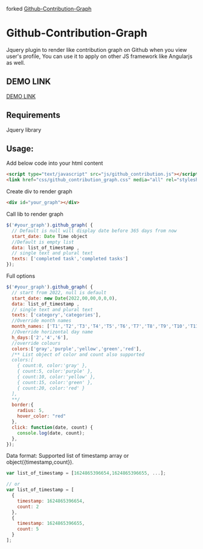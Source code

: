 forked [Github-Contribution-Graph](https://github.com/bachvtuan/Github-Contribution-Graph)

# Github-Contribution-Graph
Jquery plugin to render like contribution graph on Github when you view user's profile, You can use it to apply on other JS framework like Angularjs as well. 

## DEMO LINK

[DEMO LINK](http://bachvtuan.github.io/Github-Contribution-Graph/)

## Requirements

Jquery library

## Usage:
Add below code into your html content

```html
<script type="text/javascript" src="js/github_contribution.js"></script>
<link href="css/github_contribution_graph.css" media="all" rel="stylesheet" />
```

Create div to render graph

```html
<div id="your_graph"></div>

```

Call lib to render graph

```js
$('#your_graph').github_graph( {
  // Default is null will display date before 365 days from now
  start_date: Date Time object
  //Default is empty list
  data: list_of_timestamp ,
  // single text and plural text
  texts: ['completed task','completed tasks']
});

```
Full options

```js
$('#your_graph').github_graph( {
  // start from 2022, null is default
  start_date: new Date(2022,00,00,0,0,0),
  data: list_of_timestamp ,
  // single text and plural text
  texts: ['category','categories'],
  //Override month names
  month_names: ['T1','T2','T3','T4','T5','T6','T7','T8','T9','T10','T11','T12'],
  //Override horizontal day name
  h_days:['2','4','6'],
  //override colours
  colors:['gray','purple','yellow','green','red'],
  /** List object of color and count also supported
  colors:[
    { count:0, color:'gray' },
    { count:5, color:'purple' },
    { count:10, color:'yellow' },
    { count:15, color:'green' },
    { count:20, color:'red' }
  ],
  **/
  border:{
    radius: 5,
    hover_color: "red"
  },
  click: function(date, count) {
    console.log(date, count);
  },
});
```

Data format: Supported list of timestamp array or object({timestamp,count}).

```js
var list_of_timestamp = [1624865396654,1624865396655, ...];

// or 
var list_of_timestamp = [
  {
    timestamp: 1624865396654,
    count: 2
  },
  {
    timestamp: 1624865396655,
    count: 5
  }
];


```
